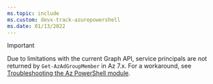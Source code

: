 ```yaml
---
ms.topic: include
ms.custom: devx-track-azurepowershell
ms.date: 01/13/2022
---
```


> [!IMPORTANT]
> Due to limitations with the current Graph API, service principals are not returned by
> `Get-AzAdGroupMember` in Az 7.x. For a workaround, see
> [Troubleshooting the Az PowerShell module](/powershell/azure/troubleshooting#get-azadgroupmember-doesnt-return-service-principals).
